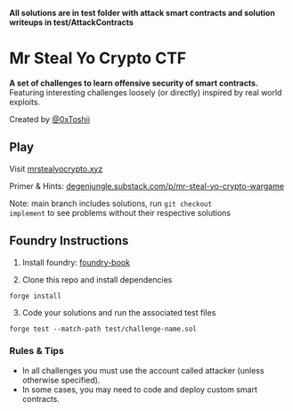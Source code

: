 **All solutions are in test folder with attack smart contracts and solution writeups in test/AttackContracts**

# Mr Steal Yo Crypto CTF

**A set of challenges to learn offensive security of smart contracts.** Featuring interesting challenges loosely (or directly) inspired by real world exploits.

Created by [@0xToshii](https://twitter.com/0xToshii)

## Play

Visit [mrstealyocrypto.xyz](https://mrstealyocrypto.xyz)

Primer & Hints: [degenjungle.substack.com/p/mr-steal-yo-crypto-wargame](https://degenjungle.substack.com/p/mr-steal-yo-crypto-wargame)

Note: main branch includes solutions, run <code>git checkout implement</code> to see problems without their respective solutions

## Foundry Instructions

1. Install foundry: [foundry-book](https://book.getfoundry.sh/getting-started/installation)

2. Clone this repo and install dependencies

```console
forge install
```

3. Code your solutions and run the associated test files

```console
forge test --match-path test/challenge-name.sol
```

### Rules & Tips

- In all challenges you must use the account called attacker (unless otherwise specified).
- In some cases, you may need to code and deploy custom smart contracts.
